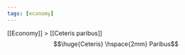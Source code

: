 ```yaml
---
tags: [economy]
---
```


 [[Economy]] > [[Ceteris paribus]]
$$\huge{Ceteris} \hspace{2mm} Paribus$$
<br>

